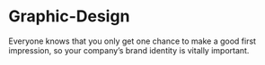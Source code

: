 # Graphic-Design
Everyone knows that you only get one chance to make a good first impression, so your company’s brand identity is vitally important. 
